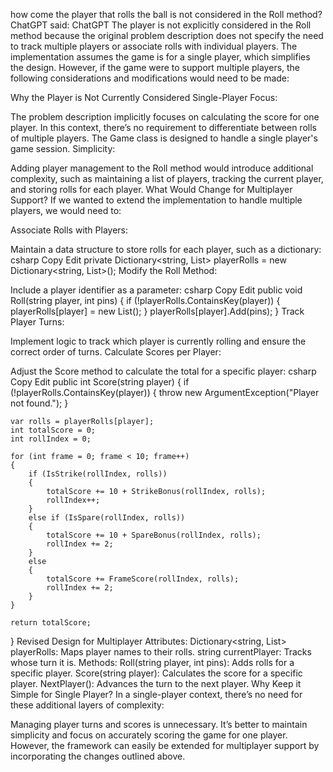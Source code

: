 how come the player that rolls the ball is not considered in the Roll method?
ChatGPT said:
ChatGPT
The player is not explicitly considered in the Roll method because the original problem description does not specify the need to track multiple players or associate rolls with individual players. The implementation assumes the game is for a single player, which simplifies the design. However, if the game were to support multiple players, the following considerations and modifications would need to be made:

Why the Player is Not Currently Considered
Single-Player Focus:

The problem description implicitly focuses on calculating the score for one player. In this context, there’s no requirement to differentiate between rolls of multiple players.
The Game class is designed to handle a single player's game session.
Simplicity:

Adding player management to the Roll method would introduce additional complexity, such as maintaining a list of players, tracking the current player, and storing rolls for each player.
What Would Change for Multiplayer Support?
If we wanted to extend the implementation to handle multiple players, we would need to:

Associate Rolls with Players:

Maintain a data structure to store rolls for each player, such as a dictionary:
csharp
Copy
Edit
private Dictionary<string, List<int>> playerRolls = new Dictionary<string, List<int>>();
Modify the Roll Method:

Include a player identifier as a parameter:
csharp
Copy
Edit
public void Roll(string player, int pins)
{
    if (!playerRolls.ContainsKey(player))
    {
        playerRolls[player] = new List<int>();
    }
    playerRolls[player].Add(pins);
}
Track Player Turns:

Implement logic to track which player is currently rolling and ensure the correct order of turns.
Calculate Scores per Player:

Adjust the Score method to calculate the total for a specific player:
csharp
Copy
Edit
public int Score(string player)
{
    if (!playerRolls.ContainsKey(player))
    {
        throw new ArgumentException("Player not found.");
    }
    
    var rolls = playerRolls[player];
    int totalScore = 0;
    int rollIndex = 0;

    for (int frame = 0; frame < 10; frame++)
    {
        if (IsStrike(rollIndex, rolls))
        {
            totalScore += 10 + StrikeBonus(rollIndex, rolls);
            rollIndex++;
        }
        else if (IsSpare(rollIndex, rolls))
        {
            totalScore += 10 + SpareBonus(rollIndex, rolls);
            rollIndex += 2;
        }
        else
        {
            totalScore += FrameScore(rollIndex, rolls);
            rollIndex += 2;
        }
    }

    return totalScore;
}
Revised Design for Multiplayer
Attributes:
Dictionary<string, List<int>> playerRolls: Maps player names to their rolls.
string currentPlayer: Tracks whose turn it is.
Methods:
Roll(string player, int pins): Adds rolls for a specific player.
Score(string player): Calculates the score for a specific player.
NextPlayer(): Advances the turn to the next player.
Why Keep it Simple for Single Player?
In a single-player context, there’s no need for these additional layers of complexity:

Managing player turns and scores is unnecessary.
It’s better to maintain simplicity and focus on accurately scoring the game for one player.
However, the framework can easily be extended for multiplayer support by incorporating the changes outlined above.







